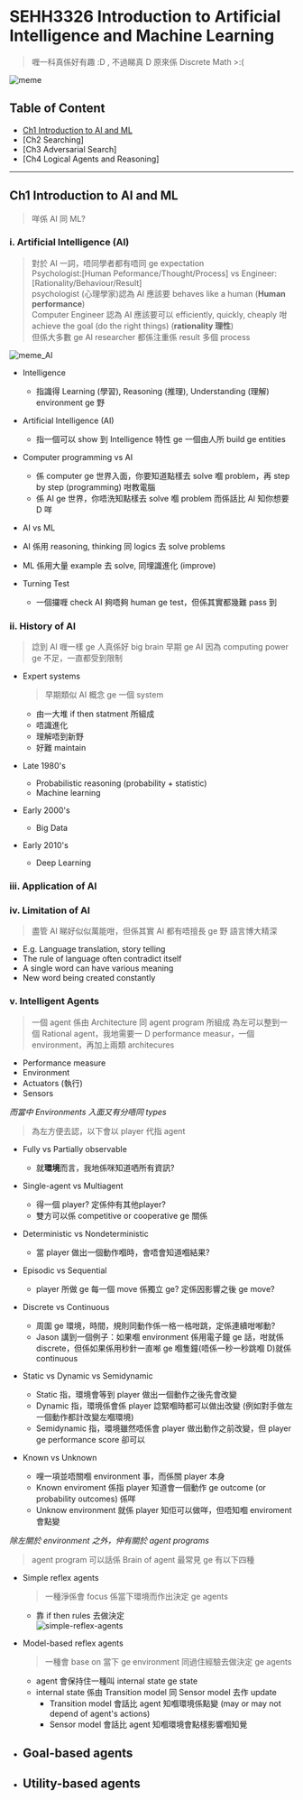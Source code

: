 # SEHH3326 Introduction to Artificial Intelligence and Machine Learning
>喱一科真係好有趣 :D , 不過睇真 D 原來係 Discrete Math >:(  

![meme](https://media.discordapp.net/attachments/684958583367925771/950704047038533652/1ndk5RDalDDjnCp0QFFhiWg.png)


## Table of Content
- [Ch1 Introduction to AI and ML](#ch1-introduction-to-ai-and-ml)
- [Ch2 Searching]
- [Ch3 Adversarial Search]
- [Ch4 Logical Agents and Reasoning]

--------------------------------------------------------------------------------------------------------------------------------------
## Ch1 Introduction to AI and ML
>咩係 AI 同 ML?

### i. Artificial Intelligence (AI)  
>對於 AI 一詞，唔同學者都有唔同 ge expectation  
>Psychologist:[Human Peformance/Thought/Process] vs Engineer:[Rationality/Behaviour/Result]  
>psychologist (心理學家)認為 AI 應該要 behaves like a human (**Human performance**)  
>Computer Engineer 認為 AI 應該要可以 efficiently, quickly, cheaply 咁 achieve the goal (do the right things) (**rationality 理性**)  
>但係大多數 ge AI researcher 都係注重係 result 多個 process  
  
![meme_AI](https://i.imgflip.com/67v1zt.jpg)

- Intelligence
  - 指識得 Learning (學習), Reasoning (推理), Understanding (理解) environment ge 野

- Artificial Intelligence (AI)
  - 指一個可以 show 到 Intelligence 特性 ge 一個由人所 build ge entities 

- Computer programming vs AI
  - 係 computer ge 世界入面，你要知道點樣去 solve 嗰 problem，再 step by step (programming) 咁教電腦  
  - 係 AI ge 世界，你唔洗知點樣去 solve 嗰 problem 而係話比 AI 知你想要 D 咩  

- AI vs ML
 - AI 係用 reasoning, thinking 同 logics 去 solve problems
 - ML 係用大量 example 去 solve, 同埋識進化 (improve)  
 
- Turning Test
  - 一個攞喱 check AI 夠唔夠 human ge test，但係其實都幾難 pass 到  

### ii. History of AI
> 諗到 AI 喱一樣 ge 人真係好 big brain
> 早期 ge AI 因為 computing power ge 不足，一直都受到限制

- Expert systems  
  >早期類似 AI 概念 ge 一個 system
  - 由一大堆 if then statment 所組成
  - 唔識進化
  - 理解唔到新野
  - 好難 maintain

- Late 1980's
  - Probabilistic reasoning (probability + statistic)
  - Machine learning

- Early 2000's
  - Big Data

- Early 2010's
  - Deep Learning 

### iii. Application of AI

### iv. Limitation of AI
> 盡管 AI 睇好似似萬能咁，但係其實 AI 都有唔擅長 ge 野
> 語言博大精深
- E.g. Language translation, story telling 
- The rule of language often contradict itself
- A single word can have various meaning 
- New word being created constantly  

### v. Intelligent Agents
> 一個 agent 係由 Architecture 同 agent program 所組成
> 為左可以整到一個 Rational agent，我地需要一 D performance measur，一個 environment，再加上兩類 architecures
- Performance measure
- Environment
- Actuators (執行)
- Sensors  
  
*而當中 Environments 入面又有分唔同 types*  
>為左方便去認，以下會以 player 代指 agent  

- Fully vs Partially observable
  - 就**環境**而言，我地係咪知道哂所有資訊?  
  
- Single-agent vs Multiagent
  - 得一個 player? 定係仲有其他player?
  - 雙方可以係 competitive or cooperative ge 關係  

- Deterministic vs Nondeterministic 
  - 當 player 做出一個動作嗰時，會唔會知道嗰結果?  

- Episodic vs Sequential
  - player 所做 ge 每一個 move 係獨立 ge? 定係因影響之後 ge move?  

- Discrete vs Continuous
  - 周圍 ge 環境，時間，規則同動作係一格一格咁跳，定係連續咁喐動?  
  - Jason 講到一個例子：如果嗰 environment 係用電子鐘 ge 話，咁就係discrete，但係如果係用秒針一直喐 ge 嗰隻鐘(唔係一秒一秒跳嗰 D)就係 continuous  

- Static vs Dynamic vs Semidynamic
  - Static 指，環境會等到 player 做出一個動作之後先會改變
  - Dynamic 指，環境係會係 player 諗緊嗰時都可以做出改變 (例如對手做左一個動作都計改變左嗰環境)
  - Semidynamic 指，環境雖然唔係會 player 做出動作之前改變，但 player ge performance score 卻可以  

- Known vs Unknown
  - 哩一項並唔關嗰 environment 事，而係關 player 本身
  - Known enviroment 係指 player 知道會一個動作 ge outcome (or probability outcomes) 係咩
  - Unknow environment 就係 player 知佢可以做咩，但唔知嗰 enviroment 會點變

*除左關於 environment 之外，仲有關於 agent programs*
> agent program 可以話係 Brain of agent
> 最常見 ge 有以下四種  
  
- Simple reflex agents
  > 一種淨係會 focus 係當下環境而作出決定 ge agents
  - 靠 if then rules 去做決定  
![simple-reflex-agents](https://media.discordapp.net/attachments/684958583367925771/951021882923175956/unknown.png)  

- Model-based reflex agents
  > 一種會 base on 當下 ge environment 同過住經驗去做決定 ge agents  
  - agent 會保持住一種叫 internal state ge state
  - internal state 係由 Transition model 同 Sensor model 去作 update
    - Transition model 會話比 agent 知嗰環境係點變 (may or may not depend of agent's actions)
    - Sensor model 會話比 agent 知嗰環境會點樣影響嗰知覺
    
- Goal-based agents
  -  

- Utility-based agents  
  - 
